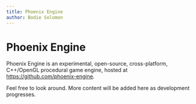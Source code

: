 ```yaml
---
title: Phoenix Engine
author: Bodie Solomon
---
```


# Phoenix Engine

Phoenix Engine is an experimental, open-source, cross-platform, C++/OpenGL
procedural game engine, hosted at https://github.com/phoenix-engine.

Feel free to look around.  More content will be added here as development
progresses.
